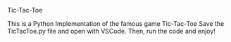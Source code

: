 Tic-Tac-Toe

This is a Python Implementation of the famous game Tic-Tac-Toe
Save the TicTacToe.py file and open with VSCode.
Then, run the code and enjoy!
